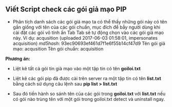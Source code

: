 ## Viết Script check các gói giả mạo PIP 



- Phân tích danh sách các gói giả mạo ta có thể thấy những gói này có tên gần giống với tên của các gói chuẩn, mục đích để bẫy người dùng khi cài đặt các gói vô tính ấn Tab Tab sẽ tự động chọn vào các gói giả mạo này.
Ví dụ: acqusition (uploaded 2017-06-03 01:58:01, impersonates 
   acquisition) *md5hash*: 93ec90693ef461d7f1e6f55b14cf47d9 
Tên gói giả mạo: acqusition
Tên gói chuẩn: acquisition

**Phương án:**

- Liệt kê tất cả gói tin giả mạo vào một tập tin có tên **goiloi.txt**

- Liệt kê các gói pip đã được cài trên server ra một tập tin có tên **list.txt** bằng cách sử dụng câu lệnh sau **pip list > list.txt**

- Sau đó tiến hành so sánh tên của các gói trong **goiloi.txt** với **list.txt** nếu có gói nào trùng tên với một gói trong goiloi.txt detect và uninstall ngay. 

